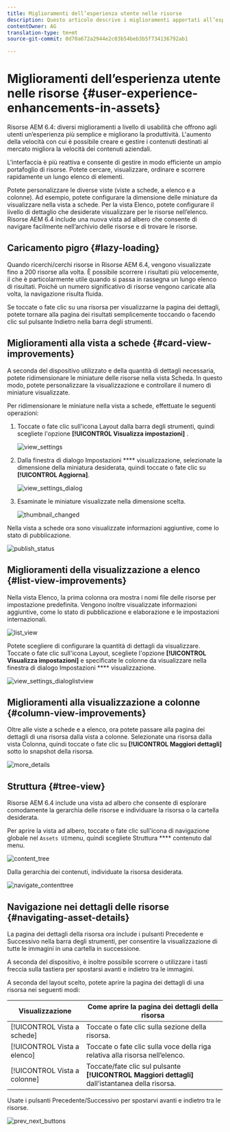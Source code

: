 ```yaml
---
title: Miglioramenti dell’esperienza utente nelle risorse
description: Questo articolo descrive i miglioramenti apportati all’esperienza utente in Risorse AEM 6.4.
contentOwner: AG
translation-type: tm+mt
source-git-commit: 0d70a672a2944e2c03b54beb3b5f734136792ab1

---
```



# Miglioramenti dell’esperienza utente nelle risorse {#user-experience-enhancements-in-assets}

Risorse AEM 6.4: diversi miglioramenti a livello di usabilità che offrono agli utenti un’esperienza più semplice e migliorano la produttività. L&#39;aumento della velocità con cui è possibile creare e gestire i contenuti destinati al mercato migliora la velocità dei contenuti aziendali.

L&#39;interfaccia è più reattiva e consente di gestire in modo efficiente un ampio portafoglio di risorse. Potete cercare, visualizzare, ordinare e scorrere rapidamente un lungo elenco di elementi.

Potete personalizzare le diverse viste (viste a schede, a elenco e a colonne). Ad esempio, potete configurare la dimensione delle miniature da visualizzare nella vista a schede. Per la vista Elenco, potete configurare il livello di dettaglio che desiderate visualizzare per le risorse nell’elenco. Risorse AEM 6.4 include una nuova vista ad albero che consente di navigare facilmente nell’archivio delle risorse e di trovare le risorse.

## Caricamento pigro {#lazy-loading}

Quando ricerchi/cerchi risorse in Risorse AEM 6.4, vengono visualizzate fino a 200 risorse alla volta. È possibile scorrere i risultati più velocemente, il che è particolarmente utile quando si passa in rassegna un lungo elenco di risultati. Poiché un numero significativo di risorse vengono caricate alla volta, la navigazione risulta fluida.

Se toccate o fate clic su una risorsa per visualizzarne la pagina dei dettagli, potete tornare alla pagina dei risultati semplicemente toccando o facendo clic sul pulsante Indietro nella barra degli strumenti.

## Miglioramenti alla vista a schede {#card-view-improvements}

A seconda del dispositivo utilizzato e della quantità di dettagli necessaria, potete ridimensionare le miniature delle risorse nella vista Scheda. In questo modo, potete personalizzare la visualizzazione e controllare il numero di miniature visualizzate.

Per ridimensionare le miniature nella vista a schede, effettuate le seguenti operazioni:

1. Toccate o fate clic sull&#39;icona Layout dalla barra degli strumenti, quindi scegliete l&#39;opzione **[!UICONTROL Visualizza impostazioni]** .

   ![view_settings](assets/view_settings.png)

1. Dalla finestra di dialogo Impostazioni **** visualizzazione, selezionate la dimensione della miniatura desiderata, quindi toccate o fate clic su **[!UICONTROL Aggiorna]**.

   ![view_settings_dialog](assets/view_settings_dialog.png)

1. Esaminate le miniature visualizzate nella dimensione scelta.

   ![thumbnail_changed](assets/thumbnails_changed.png)

Nella vista a schede ora sono visualizzate informazioni aggiuntive, come lo stato di pubblicazione.

![publish_status](assets/publish_status.png)

## Miglioramenti della visualizzazione a elenco {#list-view-improvements}

Nella vista Elenco, la prima colonna ora mostra i nomi file delle risorse per impostazione predefinita. Vengono inoltre visualizzate informazioni aggiuntive, come lo stato di pubblicazione e elaborazione e le impostazioni internazionali.

![list_view](assets/list_view.png)

Potete scegliere di configurare la quantità di dettagli da visualizzare. Toccate o fate clic sull&#39;icona Layout, scegliete l&#39;opzione **[!UICONTROL Visualizza impostazioni]** e specificate le colonne da visualizzare nella finestra di dialogo Impostazioni **** visualizzazione.

![view_settings_dialoglistview](assets/view_settings_dialoglistview.png)

## Miglioramenti alla visualizzazione a colonne {#column-view-improvements}

Oltre alle viste a schede e a elenco, ora potete passare alla pagina dei dettagli di una risorsa dalla vista a colonne. Selezionate una risorsa dalla vista Colonna, quindi toccate o fate clic su **[!UICONTROL Maggiori dettagli]** sotto lo snapshot della risorsa.

![more_details](assets/more_details.png)

## Struttura {#tree-view}

Risorse AEM 6.4 include una vista ad albero che consente di esplorare comodamente la gerarchia delle risorse e individuare la risorsa o la cartella desiderata.

Per aprire la vista ad albero, toccate o fate clic sull&#39;icona di navigazione globale nel `Assets UI`menu, quindi scegliete Struttura **** contenuto dal menu.

![content_tree](assets/content_tree.png)

Dalla gerarchia dei contenuti, individuate la risorsa desiderata.

![navigate_contenttree](assets/navigate_contenttree.png)

## Navigazione nei dettagli delle risorse {#navigating-asset-details}

La pagina dei dettagli della risorsa ora include i pulsanti Precedente e Successivo nella barra degli strumenti, per consentire la visualizzazione di tutte le immagini in una cartella in successione.

A seconda del dispositivo, è inoltre possibile scorrere o utilizzare i tasti freccia sulla tastiera per spostarsi avanti e indietro tra le immagini.

A seconda del layout scelto, potete aprire la pagina dei dettagli di una risorsa nei seguenti modi:

| **Visualizzazione** | **Come aprire la pagina dei dettagli della risorsa** |
|---|---|
| [!UICONTROL Vista a schede] | Toccate o fate clic sulla sezione della risorsa. |
| [!UICONTROL Vista a elenco] | Toccate o fate clic sulla voce della riga relativa alla risorsa nell’elenco. |
| [!UICONTROL Vista a colonne] | Toccate/fate clic sul pulsante **[!UICONTROL Maggiori dettagli]** dall’istantanea della risorsa. |

Usate i pulsanti Precedente/Successivo per spostarvi avanti e indietro tra le risorse.

![prev_next_buttons](assets/prev_next_buttons.png)
